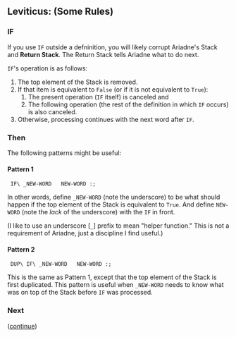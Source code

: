 ## Leviticus: (Some Rules)

### IF

If you use `IF` outside a defninition, you will likely corrupt Ariadne's Stack and **Return Stack**.
The Return Stack tells Ariadne what to do next.

`IF`'s operation is as follows:

1. The top element of the Stack is removed.
2. If that item is equivalent to `False` (or if it is not equivalent to `True`):
    1. The present operation (`IF` itself) is canceled and
    2. The following operation (the rest of the definition in which `IF` occurs) is also canceled.
3. Otherwise, processing continues with the next word after `IF`.
  
 ### Then
 
 The following patterns might be useful:
 
 #### Pattern 1
 
     IF\ _NEW-WORD   NEW-WORD :;
     
 In other words, define `_NEW-WORD` (note the underscore) to be what should happen if the top element of the Stack is equivalent to `True`.
 And define `NEW-WORD` (note the _lack_ of the underscore) with the `IF` in front.
 
 (I like to use an underscore \[`_`\] prefix to mean "helper function."
 This is not a requirement of Ariadne, just a discipline I find useful.)
 
 #### Pattern 2
 
     DUP\ IF\ _NEW-WORD   NEW-WORD :;
     
 This is the same as Pattern 1, except that the top element of the Stack is first duplicated.
 This pattern is useful when `_NEW-WORD` needs to know what was on top of the Stack before `IF` was processed.
 
 ### Next
 
 ([continue](./body4.md))
